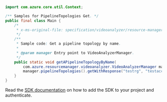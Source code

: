 ```java
import com.azure.core.util.Context;

/** Samples for PipelineTopologies Get. */
public final class Main {
    /*
     * x-ms-original-file: specification/videoanalyzer/resource-manager/Microsoft.Media/preview/2021-11-01-preview/examples/pipeline-topology-get-by-name.json
     */
    /**
     * Sample code: Get a pipeline topology by name.
     *
     * @param manager Entry point to VideoAnalyzerManager.
     */
    public static void getAPipelineTopologyByName(
        com.azure.resourcemanager.videoanalyzer.VideoAnalyzerManager manager) {
        manager.pipelineTopologies().getWithResponse("testrg", "testaccount2", "pipelineTopology1", Context.NONE);
    }
}
```

Read the [SDK documentation](https://github.com/Azure/azure-sdk-for-java/blob/azure-resourcemanager-videoanalyzer_1.0.0-beta.5/sdk/videoanalyzer/azure-resourcemanager-videoanalyzer/README.md) on how to add the SDK to your project and authenticate.
